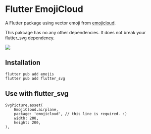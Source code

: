 # Flutter EmojiCloud

A Flutter package using vector emoji from [emojicloud](https://github.com/alohe/emojicloud).

This pakcage has no any other dependencies. It does not break your flutter_svg dependency.

![](demo.gif)


## Installation

```
flutter pub add emojis
flutter pub add flutter_svg
```


## Use with flutter_svg

```
SvgPicture.asset(
    EmojiCloud.airplane,
    package: 'emojicloud', // this line is required. :)
    width: 200,
    height: 200,
),
```
